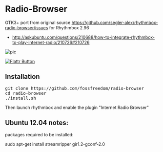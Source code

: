 Radio-Browser
=============

GTK3+ port from original source https://github.com/segler-alex/rhythmbox-radio-browser/issues
for Rhythmbox 2.96


 - http://askubuntu.com/questions/210688/how-to-integrate-rhythmbox-to-play-internet-radio/210726#210726

![pic](http://i.stack.imgur.com/txTPz.png)

[![Flattr Button](http://api.flattr.com/button/button-static-50x60.png "Flattr This!")](https://flattr.com/thing/1237090/fossfreedomradio-browser-on-GitHub "Rhythmbox Radio Browser")


Installation
------------

<pre>
git clone https://github.com/fossfreedom/radio-browser
cd radio-browser
./install.sh
</pre>

Then launch rhythmbox and enable the plugin "Internet Radio Browser"

Ubuntu 12.04 notes:
-------------------

packages required to be installed:

   sudo apt-get install streamripper gir1.2-gconf-2.0


